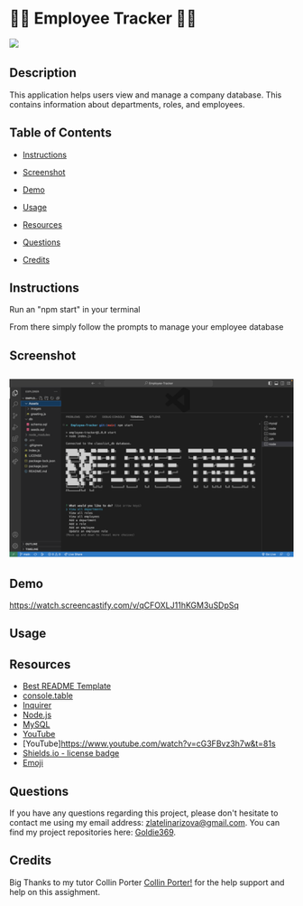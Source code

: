# 🧑‍💼 Employee Tracker 🧑‍💼

![](https://img.shields.io/badge/license-MIT-blue)


## Description

This application helps users view and manage a company database. This contains information about departments, roles, and employees. 

## Table of Contents 

* [Instructions](#Instructions)

* [Screenshot](#Screenshot)

* [Demo](#Demo)
    
* [Usage](#Usage)
    
* [Resources](#Resources)
    
* [Questions](#Questions)

* [Credits](#Questions)

## Instructions

Run an "npm start" in your terminal

From there simply follow the prompts to manage your employee database

## Screenshot

## ![Screenshot](./Assets/images/Screen%20Shot%202023-04-20%20at%209.06.03%20PM.png)


## Demo
https://watch.screencastify.com/v/qCFOXLJ11hKGM3uSDpSq

## Usage




## Resources

- [Best README Template](https://github.com/othneildrew/Best-README-Template/blob/master/README.md)
- [console.table](https://www.npmjs.com/package/console.table)
- [Inquirer](https://www.npmjs.com/package/inquirer)
- [Node.js](https://nodejs.org/en/)
- [MySQL](https://www.mysql.com/)
- [YouTube](https://www.youtube.com/watch?v=7T8b7g7aV1A)
- [YouTube]https://www.youtube.com/watch?v=cG3FBvz3h7w&t=81s
- [Shields.io - license badge](https://shields.io/)
- [Emoji](https://emojipedia.org/)

## Questions
    
If you have any questions regarding this project, please don't hesitate to contact me using my email address: zlatelinarizova@gmail.com. You can find my project repositories here: [Goldie369](https://github.com/Goldie369).

## Credits 

Big Thanks to my tutor Collin Porter [Collin Porter!](https://github.com/portercol) for the help support and help on this assighment.
